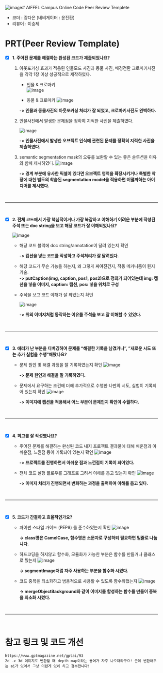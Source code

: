 ![image](https://github.com/happybin2013/AIFFEL-QUEST_DiANA-KANG/assets/85716670/bb8722b0-d2ba-4d78-9417-0cca63e87add)# AIFFEL Campus Online Code Peer Review Templete
- 코더 : 강다은 (네비게이터 : 윤진환)
- 리뷰어 : 이승제


# PRT(Peer Review Template)
- [x]  **1. 주어진 문제를 해결하는 완성된 코드가 제출되었나요?**
    1. 아웃포커싱 효과가 적용된 인물모드 사진과 동물 사진, 배경전환 크로마키사진을 각각 1장 이상 성공적으로 제작하였다.
 

        - 인물 & 크로마키  
        ![image](https://github.com/happybin2013/AIFFEL-QUEST_DiANA-KANG/assets/85716670/4a8b0980-4a3c-4e4f-be1f-248ce6a14622)  
        
        
        - 동물 & 크로마키
        ![image](https://github.com/happybin2013/AIFFEL-QUEST_DiANA-KANG/assets/85716670/76286812-ca5a-41d6-9f2e-5fc3d9549e1c)  



        **-> 인물과 동물사진의 아웃포커싱 처리가 잘 되었고, 크로마키사진도 완벽하다.**

       
    2. 인물사진에서 발생한 문제점을 정확히 지적한 사진을 제출하였다.

        ![image](https://github.com/happybin2013/AIFFEL-QUEST_DiANA-KANG/assets/85716670/f4db8061-35cf-46f9-8d42-da1989f3be83)  
        
        
        **-> 인물사진에서 발생한 오브젝트 인식에 관련된 문제를 정확히 지적한 사진을 제출하였다.**

       
    3. semantic segmentation mask의 오류를 보완할 수 있는 좋은 솔루션을 이유와 함께 제시하였다.
        ![image](https://github.com/happybin2013/AIFFEL-QUEST_DiANA-KANG/assets/85716670/9e1e3ec3-c2c0-4d68-96c4-9f3b2eb0e744)  


        **-> 경계 부분에 유사한 픽셀이 있다면 오브젝트 영역을 확장시키거나 특별한 착장에 대한 별도의 학습된 segmentation model을 적용하면 어떨까하는 아이디어를 제시했다.**

<br/>

---

<br/>

- [x]  **2. 전체 코드에서 가장 핵심적이거나 가장 복잡하고 이해하기 어려운 부분에 작성된 
주석 또는 doc string을 보고 해당 코드가 잘 이해되었나요?**

    ![image](https://github.com/happybin2013/AIFFEL-QUEST_DiANA-KANG/assets/85716670/d7cd713d-4c20-4eab-80ba-35763c628744)  

    - 해당 코드 블럭에 doc string/annotation이 달려 있는지 확인  
        
        **-> 캡션을 넣는 코드를 작성하고 주석처리가 잘 달려있다.**  


    - 해당 코드가 무슨 기능을 하는지, 왜 그렇게 짜여진건지, 작동 메커니즘이 뭔지 기술.  
        **-> putCaption(img, caption, pos1, pos2)으로 정의가 되어있는데 img: 캡션을 넣을 이미지, caption: 캡션, pos: 넣을 위치로 구성**
    
    
    - 주석을 보고 코드 이해가 잘 되었는지 확인
     
        ![image](https://github.com/happybin2013/AIFFEL-QUEST_DiANA-KANG/assets/85716670/a5be60d3-cda1-4357-ac44-b20b94a85afa)  

        **-> 위의 이미지처럼 동작하는 이유를 주석을 보고 잘 이해할 수 있었다.**

<br/>

---

<br/>
        
- [x]  **3. 에러가 난 부분을 디버깅하여 문제를 “해결한 기록을 남겼거나”, ”새로운 시도 또는 추가 실험을 수행”해봤나요?**
    - 문제 원인 및 해결 과정을 잘 기록하였는지 확인
        ![image](https://github.com/happybin2013/AIFFEL-QUEST_DiANA-KANG/assets/85716670/fa1cf5b5-044b-43a6-9be5-aae5b686768d)  

        **-> 문제 원인과 해결을 잘 기록하였다.**


    - 문제에서 요구하는 조건에 더해 추가적으로 수행한 나만의 시도, 실험이 기록되어 있는지 확인
        ![image](https://github.com/happybin2013/AIFFEL-QUEST_DiANA-KANG/assets/85716670/611887bb-98ba-4d21-a720-0f72a98d39e7)  
        
        **-> 이미지에 캡션을 적용해서 어느 부분이 문제인지 확인이 수월하다.**

<br/>

---

<br/>
        
- [x]  **4. 회고를 잘 작성했나요?**
    - 주어진 문제를 해결하는 완성된 코드 내지 프로젝트 결과물에 대해 배운점과 아쉬운점, 느낀점 등이 기록되어 있는지 확인
        ![image](https://github.com/happybin2013/AIFFEL-QUEST_DiANA-KANG/assets/85716670/e1cc3e5b-cc0f-47a6-b235-dfc666509a6f)  

        **-> 프로젝트를 진행하면서 아쉬운 점과 느낀점이 기록이 되어있다.**


    - 전체 코드 실행 플로우를 그래프로 그려서 이해를 돕고 있는지 확인
        ![image](https://github.com/happybin2013/AIFFEL-QUEST_DiANA-KANG/assets/85716670/402ff90d-5770-41ef-95c5-1ce236580b64)  

        
        **-> 이미지 처리가 진행되면서 변화하는 과정을 출력하여 이해를 돕고 있다.**

<br/>

---

<br/>
        
- [x]  **5. 코드가 간결하고 효율적인가요?**
    - 파이썬 스타일 가이드 (PEP8) 를 준수하였는지 확인
        ![image](https://github.com/happybin2013/AIFFEL-QUEST_DiANA-KANG/assets/85716670/ad01e160-a11e-4b7a-8862-45f1d414d72f)  
        
        **-> class명은 CamelCase, 함수명은 소문자로 구성하되 필요하면 밑줄로 나눕니다.**


    - 하드코딩을 하지않고 함수화, 모듈화가 가능한 부분은 함수를 만들거나 클래스로 짰는지
        ![image](https://github.com/happybin2013/AIFFEL-QUEST_DiANA-KANG/assets/85716670/ac17e905-e7b6-40f4-a310-fbd73d5773bd)  
  
        **-> segmentImage처럼 자주 사용하는 부분을 함수화 시켰다.**


    - 코드 중복을 최소화하고 범용적으로 사용할 수 있도록 함수화했는지
        ![image](https://github.com/happybin2013/AIFFEL-QUEST_DiANA-KANG/assets/85716670/c52c8500-6efb-4f51-8115-33b29823db62)  
  
        **-> mergeObjectBackground와 같이 이미지를 합성하는 함수를 만들어 중복을 최소화 시켰다.**

<br/>

---

<br/>

# 참고 링크 및 코드 개선
```
https://www.gptmagazine.net/gptai/93
2d -> 3d 이미지로 변환할 때 depth map이라는 용어가 자주 나오더라구요! 근데 변환해주는 ai가 있어서 그냥 이런게 있네 하고 첨부합니다!
```
